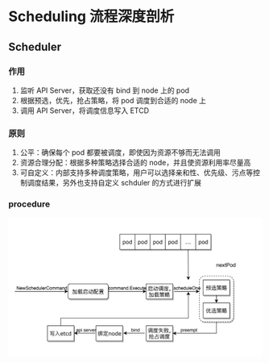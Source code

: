 # Scheduling 流程深度剖析

## Scheduler

### 作用

1. 监听 API Server，获取还没有 bind 到 node 上的 pod
2. 根据预选，优先，抢占策略，将 pod 调度到合适的 node 上
3. 调用 API Server，将调度信息写入 ETCD

### 原则

1. 公平：确保每个 pod 都要被调度，即使因为资源不够而无法调用
2. 资源合理分配：根据多种策略选择合适的 node，并且使资源利用率尽量高
3. 可自定义：内部支持多种调度策略，用户可以选择亲和性、优先级、污点等控制调度结果，另外也支持自定义 schduler 的方式进行扩展

### procedure

![pic](./resource/pod-scheduling.png)
